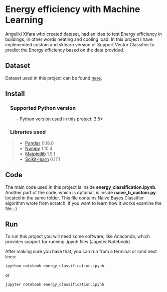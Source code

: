 # Energy efficiency with Machine Learning

Angeliki Xifara who created dataset, had an idea to test Energy efficiency in buildings, in other words heating and cooling load. In this project I have implemented custom and sklearn version of Support Vector Classifier to predict the Energy efficiency based on the data provided.

## Dataset

Dataset used in this project can be found [here]( https://archive.ics.uci.edu/ml/datasets/Energy+efficiency).

## Install

### &nbsp;&nbsp;&nbsp; Supported Python version
&nbsp;&nbsp;&nbsp;&nbsp;&nbsp;&nbsp;&nbsp;&nbsp;&nbsp;- Python version used in this project: 3.5+

### &nbsp;&nbsp;&nbsp; Libraries used

> *  [Pandas](http://pandas.pydata.org) 0.18.0
> *  [Numpy](http://www.numpy.org) 1.10.4
> *  [Matplotlib](https://matplotlib.org) 1.5.1
> *  [Scikit-learn](http://scikit-learn.org/stable/) 0.17.1

## Code

The main code used in this project is inside **energy_classification.ipynb**. Another part of the code, which is optional, is inside **naive_b_custom.py** located in the same folder. This file contains Naive Bayes Classifier algorithm wrote from scratch, if you want to learn how it works examine the file. :)

## Run

To run this project you will need some software, like Anaconda, which provides support for running .ipynb files (Jupyter Notebook).

After making sure you have that, you can run from a terminal or cmd next lines:

`ipython notebook energy_classification.ipynb`

or

`jupyter notebook energy_classification.ipynb`




